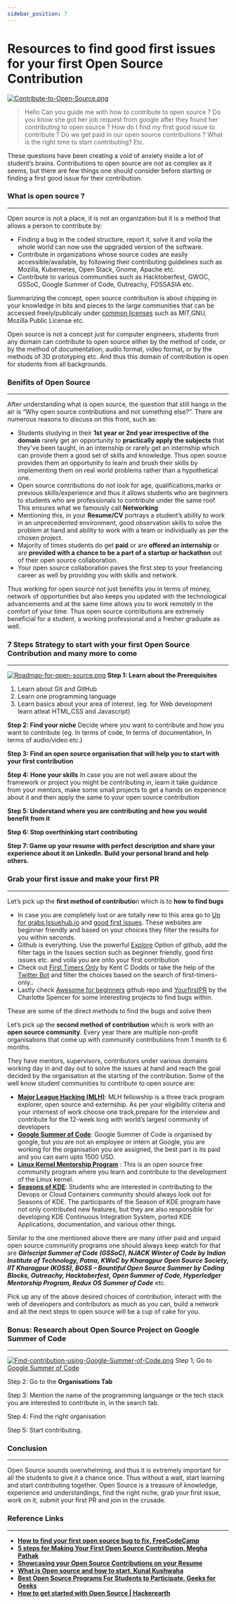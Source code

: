 ```yaml
---
sidebar_position: 7
---
```


# Resources to find good first issues for your first Open Source Contribution

[![Contribute-to-Open-Source.png](https://i.postimg.cc/F15pSC3H/Contribute-to-Open-Source.png)](https://postimg.cc/0Kn7RfVT)
> Hello Can you guide me with how to contribute to open source ? Do you know she got her job request from google after they found her contributing to open source ? How do I find my first good issue to contribute ? Do we get paid in our open source contributions ? What is the right time to start contributing? Etc.

These questions have been creating a void of anxiety inside a lot of student’s brains. Contributions to open source are not as complex as it seems, but there are few things one should consider before starting or finding a first good issue for their contribution. 

### What is open source ?
---
Open source is not a place, it is not an organization but it is a method that allows a person to contribute by:
* Finding a bug in the coded structure, report it, solve it and voila the whole world can now use the upgraded version of the software.
* Contribute in organizations whose source codes are easily accessible/available, by following their contributing guidelines such as Mozilla, Kubernetes, Open Stack, Gnome, Apache etc.
* Contribute to various communities such as Hacktoberfest, GWOC, GSSoC, Google Summer of Code, Outreachy, FOSSASIA etc.

Summarizing the concept, open source contribution is about chipping in your knowledge in bits and pieces to the large communities that can be accessed freely/publicaly under [common licenses](https://opensource.org/licenses) such as MIT,GNU, Mozilla Public License etc.

Open source is not a concept just for computer engineers, students from any domain can contribute to open source either by the method of code, or by the method of documentation, audio format, video format, or by the methods of 3D prototyping etc. And thus this domain of contribution is open for students from all backgrounds.

### Benifits of Open Source
---
After understanding what is open source, the question that still hangs in the air is “Why open source contributions and not something else?”. There are numerous reasons to discuss on this front, such as:
* Students studying in their **1st year or 2nd year irrespective of the domain** rarely get an opportunity to **practically apply the subjects** that they've been taught, in an internship or rarely get an internship which can provide them a good set of skills and knowledge. Thus open source provides them an opportunity to learn and brush their skills by implementing them on real world problems rather than a hypothetical one.
* Open source contributions do not look for age, qualifications,marks or previous skills/experience and thus it allows students who are beginners to students who are  professionals to  contribute under the same roof. This ensures what we famously call **Networking**
* Mentioning this, in your **Resume/CV** portrays a student’s ability to work in an unprecedented environment, good observation skills to solve the problem at hand and ability to work with a team or individually as per the chosen project.
* Majority of times students do get **paid** or are **offered an internship** or are **provided with a chance to be a part of a startup or hackathon** out of their open source collaboration. 
* Your open source collaboration paves the first step to your freelancing career as well by providing you with skills and network.

Thus working for open source not just benefits you in terms of money, network of opportunities but also keeps you updated with the technological advancements and at the same time allows you to work remotely in the comfort of your time.
Thus open source contributions are extremely beneficial for a student, a working professional and a fresher graduate as well.

### 7 Steps Strategy to start with your first Open Source Contribution and many more to come
---
[![Roadmap-for-open-source.png](https://i.postimg.cc/50XDqGYB/Roadmap-for-open-source.png)](https://postimg.cc/8JVyTZbc)
**Step 1: Learn about the Prerequisites** 
1. Learn about Git and GitHub
2. Learn one programming language
3. Learn basics about your area of interest. (eg. for Web development learn atleat HTML,CSS and Javascript)

**Step 2: Find your niche**
Decide where you want to contribute and how you want to contribute (eg. In terms of code, In terms of documentation, In terms of audio/video etc.)

**Step 3: Find an open source organisation that will help you to start with your first contribution**

**Step 4: Hone your skills**
In case you are not well aware about the framework or project you might be contributing in, learn it take guidance from your mentors, make some small projects to get a hands on experience about it and then apply the same to your open source contribution

**Step 5: Understand where you are contributing and how you would benefit from it**

**Step 6: Stop overthinking start contributing**

**Step 7: Game up your resume with perfect description and share your experience about it on LinkedIn. Build your personal brand and help others.**

### Grab your first issue and make your first PR
---
Let’s pick up the **first method of contributio**n which is to **how to find bugs**
* In case you are completely lost or are totally new to this area go to [Up for grabs](https://up-for-grabs.net/#/filters?names=9&labels=5),[Issuehub.io](http://issuehub.io/) and [good first issues](https://goodfirstissue.dev/). These websites are beginner friendly and based on your choices they filter the results for you within seconds.
* Github is everything. Use the powerful [Explore](https://goodfirstissue.dev/) Option of github, add the filter tags in the Issues section such as beginner friendly, good first issues etc. and voila you are onto your first contribution
* Check out [First Timers Only](http://www.firsttimersonly.com/)  by Kent C Dodds or take the help of the [Twitter Bot](http://www.firsttimersonly.com/) and filter the choices based on the search of first-timers-only..
* Lastly check [Awesome for beginners](http://www.firsttimersonly.com/) github repo and [YourfirstPR](http://www.firsttimersonly.com/) by the Charlotte Spencer for some interesting projects to find bugs within.

These are some of the direct methods to find the bugs and solve them

Let’s pick up the **second method of contribution** which is work with an **open source community**.
Every year there are multiple non-profit organisations that come up with community contributions from 1 month to 6 months. 

They have mentors, supervisors, contributors under various domains working day in and day out to solve the issues at hand and reach the goal decided by the organisation at the starting of the contribution. Some of the well know student communities to contribute to open source are:
* **[Major League Hacking (MLH)](https://mlh.io/)**: MLH fellowship is a three track program explorer, open source and externship. As per your eligibility criteria and your internest of work choose one track,prepare for the interview and contribute for the 12-week long with world’s largest community of developers
* **[Google Summer of Code](https://summerofcode.withgoogle.com/)**: Google Summer of Code is organised by google, but you are not an employee or intern at Google, you are working for the organisation you are assigned, the best part is its paid and you can earn upto 1500 USD.
* **[Linux Kernel Mentorship Program](https://summerofcode.withgoogle.com/)** : This is an open source free community program where you learn and contribute to the development of the Linux kernel.
* **[Seasons of KDE](https://summerofcode.withgoogle.com/)**: Students who are interested in contributing to the Devops or Cloud Containers community should always look out for Seasons of KDE. The participants of the Season of KDE program have not only contributed new features, but they are also responsible for developing KDE Continuous Integration System, ported KDE Applications, documentation, and various other things.

Similar to the one mentioned above there are many other paid and unpaid open source community programs one should always keep watch for that are ***Girlscript Summer of Code (GSSoC), NJACK Winter of Code by Indian Institute of Technology, Patna, KWoC by Kharagpur Open Source Society, IIT Kharagpur (KOSS), BOSS – Bountiful Open Source Summer by Coding Blocks,  Outreachy, Hacktoberfest, Open Summer of Code, Hyperledger Mentorship Program, Redux OS Summer of Code*** etc.

Pick up any of the above desired choices of contribution, interact with the web of developers and contributors as much as you can, build a network  and all the next steps to open source will be a cup of cake for you.

### Bonus: Research about Open Source Project on Google Summer of Code
---
[![Find-contribution-using-Google-Summer-of-Code.png](https://i.postimg.cc/R0sjt9FC/Find-contribution-using-Google-Summer-of-Code.png)](https://postimg.cc/sBW6Fk7b)
Step 1; Go to [Google Summer of Code](https://summerofcode.withgoogle.com/)

Step 2: Go to the **Organisations Tab**

Step 3: Mention the name of the programming languange or the tech stack you are interested to contribute in, in the search tab.

Step 4: Find the right organisation

Step 5: Start contributing.

### Conclusion
---
Open Source sounds overwhelming, and thus it is extremely important for all the students to give it a chance once. Thus without a wait, start learning and start contributing together. Open Source is a treasure of knowledge, experience and understandings, find the right niche, grab your first issue, work on it, submit your first PR and join in the crusade.

### Reference Links
---
* **[How to find your first open source bug to fix, FreeCodeCamp](https://www.freecodecamp.org/news/finding-your-first-open-source-project-or-bug-to-work-on-1712f651e5ba/)**
* **[5 steps for Making Your First Open Source Contribution, Megha Pathak](https://meghapathak.com/5-steps-for-making-your-first-open-source-contribution)**
* **[Showcasing your Open Source Contributions on your Resume](https://medium.com/@aayushsarva/showcasing-open-source-contributions-on-your-r%C3%A9sum%C3%A9-27dd50a6c877)**
* **[What is Open source and how to start, Kunal Kushwaha](https://www.youtube.com/watch?v=msyGybzCKRs)**
* **[Best Open Source Programs For Students to Participate, Geeks for Geeks](https://www.geeksforgeeks.org/best-open-source-programs-for-students-to-participate/)**
* **[How to get started with Open Source | Hackerearth](https://www.hackerearth.com/getstarted-opensource/)**





